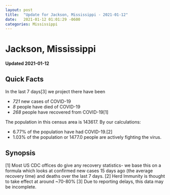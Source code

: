```yaml
---
layout: post
title:  "Update for Jackson, Mississippi - 2021-01-12"
date:   2021-01-12 01:01:29 -0600
categories: Mississippi
---
```


# Jackson, Mississippi
#### Updated 2021-01-12

## Quick Facts

In the last 7 days[3] we project there have been
- *721* new cases of COVID-19
- *8* people have died of COVID-19
- *268* people have recovered from COVID-19[1]

The population in this census area is 143617. By our calculations:
- 6.77% of the population have had COVID-19.[2]
- 1.03% of the population or 1477.0 people are actively fighting the virus.

## Synopsis




[1] Most US CDC offices do give any recovery statistics- we base this on a formula which looks at confirmed new cases
15 days ago (the average recovery time) and deaths over the last 7 days.
[2] Herd Immunity is thought to take effect at around ~70-80%
[3] Due to reporting delays, this data may be incomplete. 
    